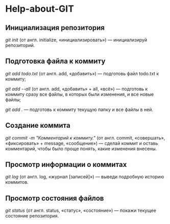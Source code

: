 # Help-about-GIT

## **Инициализация репозитория**

*git init* (от англ. initialize, «инициализировать») — инициализируй репозиторий.

## **Подготовка файла к коммиту**

*git add todo.txt* (от англ. add, «добавить») — подготовь файл todo.txt к коммиту;

*git add --all* (от англ. add, «добавить» + all, «всё») — подготовь к коммиту сразу все файлы, в которых были изменения, и все новые файлы;

*git add .* — подготовь к коммиту текущую папку и все файлы в ней.

## **Создание коммита**

*git commit -m "Комментарий к коммиту."* (от англ. commit, «совершать», «фиксировать» + message, «сообщение») — сделай коммит и оставь комментарий, чтобы было проще понять, какие изменения внесены.
 
## **Просмотр информации о коммитах**

*git log* (от англ. log, «журнал [записей]») — выведи подробную историю коммитов.

## **Просмотр состояния файлов**

*git status* (от англ. status, «статус», «состояние») — покажи текущее состояние репозитория.